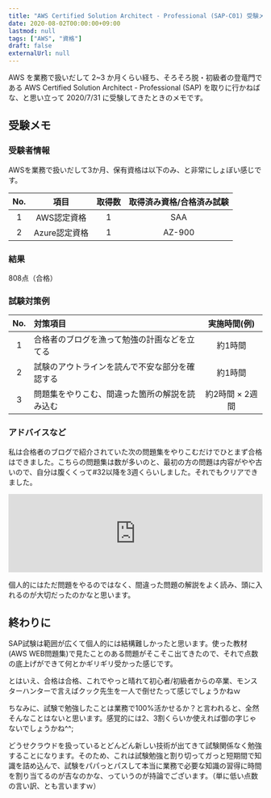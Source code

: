 ```yaml
---
title: "AWS Certified Solution Architect - Professional (SAP-C01) 受験メモ"
date: 2020-08-02T00:00:00+09:00
lastmod: null
tags: ["AWS", "資格"]
draft: false
externalUrl: null
---
```


AWS を業務で扱いだして 2~3 か月くらい経ち、そろそろ脱・初級者の登竜門である AWS Certified Solution Architect - Professional (SAP) を取りに行かねばな、と思い立って 2020/7/31 に受験してきたときのメモです。

## 受験メモ

### 受験者情報

AWSを業務で扱いだして3か月、保有資格は以下のみ、と非常にしょぼい感じです。

|No.|項目|取得数|取得済み資格/合格済み試験|
|:---:|:---:|:---:|:---:|
|1|AWS認定資格|1|SAA|
|2|Azure認定資格|1|AZ-900|

### 結果

808点（合格）

### 試験対策例

|No.|対策項目|実施時間(例)|
|:---:|:---|:---:|
|1|合格者のブログを漁って勉強の計画などを立てる|約1時間|
|2|試験のアウトラインを読んで不安な部分を確認する|約1時間|
|3|問題集をやりこむ、間違った箇所の解説を読み込む|約2時間 × 2週間|

### アドバイスなど

私は合格者のブログで紹介されていた次の問題集をやりこむだけでひとまず合格はできました。こちらの問題集は数が多いのと、最初の方の問題は内容がやや古いので、自分は腹くくって#32以降を3週くらいしました。それでもクリアできました。

<iframe class="hatenablogcard" style="width:100%;height:155px;max-width:680px;" src="https://hatenablog-parts.com/embed?url=https://aws.koiwaclub.com" frameborder="0" scrolling="no"></iframe>

個人的にはただ問題をやるのではなく、間違った問題の解説をよく読み、頭に入れるのが大切だったのかなと思います。

## 終わりに

SAP試験は範囲が広くて個人的には結構難しかったと思います。使った教材(AWS WEB問題集)で見たことのある問題がそこそこ出てきたので、それで点数の底上げができて何とかギリギリ受かった感じです。

とはいえ、合格は合格、これでやっと晴れて初心者/初級者からの卒業、モンスターハンターで言えばクック先生を一人で倒せたって感じでしょうかねｗ

ちなみに、試験で勉強したことは業務で100%活かせるか？と言われると、全然そんなことはないと思います。感覚的には2、3割くらいか使えれば御の字じゃないでしょうかね^^;

どうせクラウドを扱っているとどんどん新しい技術が出てきて試験関係なく勉強することになります。そのため、これは試験勉強と割り切ってガっと短期間で知識を詰め込んで、試験をパパっとパスして本当に業務で必要な知識の習得に時間を割り当てるのが吉なのかな、っていうのが持論でございます。（単に低い点数の言い訳、とも言いますｗ）

